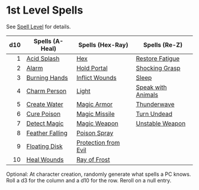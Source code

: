 # 1st Level Spells

See [Spell Level](../../Spell%20Level.md) for details.

| d10 | Spells (A-Heal)                         | Spells (Hex-Ray)                                    | Spells (Re-Z)                                   |
| --: | --------------------------------------- | --------------------------------------------------- | ----------------------------------------------- |
|   1 | [Acid Splash](Acid%20Splash.md)         | [Hex](Hex.md)                                       | [Restore Fatigue](Restore%20Fatigue.md)         |
|   2 | [Alarm](Alarm.md)                       | [Hold Portal](Hold%20Portal.md)                     | [Shocking Grasp](Shocking%20Grasp.md)           |
|   3 | [Burning Hands](Burning%20Hands.md)     | [Inflict Wounds](Inflict%20Wounds.md)               | [Sleep](Sleep.md)                               |
|   4 | [Charm Person](Charm%20Person.md)       | [Light](Light.md)                                   | [Speak with Animals](Speak%20with%20Animals.md) |
|   5 | [Create Water](Create%20Water.md)       | [Magic Armor](Magic%20Armor.md)                     | [Thunderwave](Thunderwave.md)                   |
|   6 | [Cure Poison](Cure%20Poison.md)         | [Magic Missile](Magic%20Missile.md)                 | [Turn Undead](Turn%20Undead.md)                 |
|   7 | [Detect Magic](Detect%20Magic.md)       | [Magic Weapon](Magic%20Weapon.md)                   | [Unstable Weapon](Unstable%20Weapon.md)         |
|   8 | [Feather Falling](Feather%20Falling.md) | [Poison Spray](Poison%20Spray.md)                   |                                                 |
|   9 | [Floating Disk](Floating%20Disk.md)     | [Protection from Evil](Protection%20from%20Evil.md) |                                                 |
|  10 | [Heal Wounds](Heal%20Wounds.md)         | [Ray of Frost](Ray%20of%20Frost.md)                 |                                                 |

Optional: At character creation, randomly generate what spells a PC knows. Roll a d3 for the column and a d10 for the row. Reroll on a null entry.
